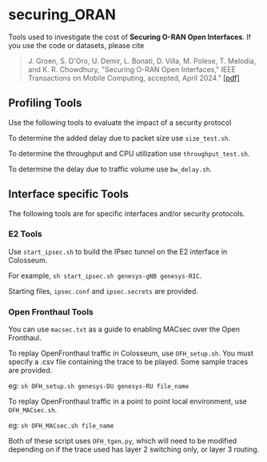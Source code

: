 # securing_ORAN
Tools used to investigate the cost of **Securing O-RAN Open Interfaces**. If you use the code or datasets, please cite
> J. Groen, S. D'Oro, U. Demir, L. Bonati, D. Villa, M. Polese, T. Melodia, and K. R. Chowdhury, "Securing O-RAN Open Interfaces," IEEE Transactions on Mobile Computing, accepted, April 2024."
> <a href="https://genesys-lab.org/papers/Securing-ORAN.pdf" target="_blank">[pdf]</a> 

## Profiling Tools
Use the following tools to evaluate the impact of a security protocol

To determine the added delay due to packet size use ```size_test.sh```.

To determine the throughput and CPU utilization use ```throughput_test.sh```.

To determine the delay due to traffic volume use ```bw_delay.sh```.

## Interface specific Tools
The following tools are for specific interfaces and/or security protocols.

### E2 Tools
Use ```start_ipsec.sh``` to build the IPsec tunnel on the E2 interface in Colosseum. 

For example, ```sh start_ipsec.sh genesys-gNB genesys-RIC```.

Starting files, ```ipsec.conf``` and ```ipsec.secrets``` are provided.

### Open Fronthaul Tools
You can use ```macsec.txt``` as a guide to enabling MACsec over the Open Fronthaul.

To replay OpenFronthaul traffic in Colosseum, use ```OFH_setup.sh```. You must specify a .csv file containing the trace to be played. Some sample traces are provided.

eg: ```sh OFH_setup.sh genesys-DU genesys-RU file_name```

To replay OpenFronthaul traffic in a point to point local environment, use ```OFH_MACsec.sh```.

eg: ```sh OFH_MACsec.sh file_name```

Both of these script uses ```OFH_tgen.py```, which will need to be modified depending on if the trace used has layer 2 switching only, or layer 3 routing. 

